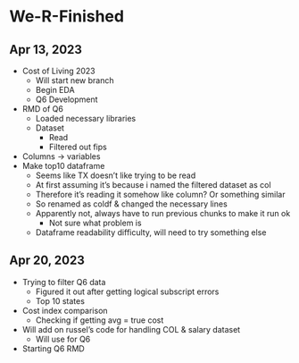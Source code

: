 # We-R-Finished
## Apr 13, 2023
- Cost of Living 2023 
	- Will start new branch
	- Begin EDA
	- Q6 Development
- RMD of Q6
	- Loaded necessary libraries
	- Dataset
		- Read
		- Filtered out fips
- Columns → variables
- Make top10 dataframe
	- Seems like TX doesn’t like trying to be read
	- At first assuming it’s because i named the filtered dataset as col
	- Therefore it’s reading it somehow like column? Or something similar
	- So renamed as coldf & changed the necessary lines
	- Apparently not, always have to run previous chunks to make it run ok
		- Not sure what problem is
	- Dataframe readability difficulty, will need to try something else

## Apr 20, 2023
- Trying to filter Q6 data
	- Figured it out after getting logical subscript errors
	- Top 10 states
- Cost index comparison
	- Checking if getting avg = true cost
- Will add on russel’s code for handling COL & salary dataset
	- Will use for Q6
- Starting Q6 RMD




